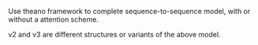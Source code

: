 Use theano framework to complete sequence-to-sequence model, with or without a attention scheme.

v2 and v3 are different structures or variants of the above model.
